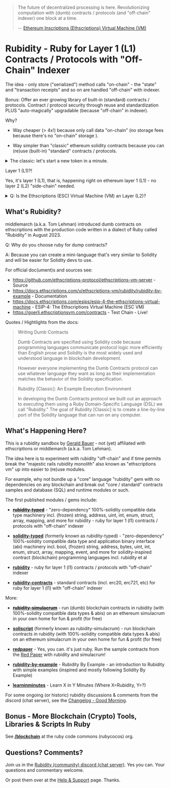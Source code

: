 
> The future of decentralized processing is here.
> Revolutionizing computation with (dumb) contracts / protocols (and "off-chain" indexer) 
> one block at a time.
>
> -- [Ethereum Inscriptions (Ethscriptions) Virtual Machine (VM)](https://goerli.ethscriptionsvm.com/)



# Rubidity  -  Ruby for Layer 1 (L1) Contracts / Protocols with "Off-Chain" Indexer


The idea -  only store ("serialized") method calls "on-chain" - 
the "state" and "transaction receipts" and so on are handled "off-chain" with indexer.

Bonus:  Offer an ever growing library of built-in (standard) contracts / protocols. Contract / protocol security through reuse and standardization 
PLUS "auto-magically" upgradable (because "off-chain" in indexer).



Why?  

- Way cheaper (> 4x!) because only call data "on-chain" (no storage fees because there's no "on-chain" storage ). 

- Way simpler than "classic" ethereum solidity contracts because you can (re)use (built-in) "standard" contracts / protocols.  


<details>
<summary markdown="1">The classic: let's start a new token in a minute.</summary>

yes, you can. only requires a deploy inscribe (constructor contract call) because you can (re)use (built-in) token contracts / protocols. Example: 

This rubidity (script) ...

``` ruby
PublicMintToken.construct( name:         'My Fun Token',    # string
                           symbol:       'FUN',             # string
                           maxSupply:    21000000,          # uint256
                           perMintLimit: 1000               # uint256
                          )
```

... maps to a inscribe / inscription in text-style

```
deploy PublicMintToken
name: My Fun Token 
symbol: FUN        
maxSupply: 21000000
perMintLimit: 1000 
```

or in json-style

``` json
{
  "protocol": "PublicMintToken",
  "constructor": {
    "name":      "My Fun Token",
    "symbol":    "FUN",
    "maxSupply":  210000000,
    "perMintLimit": 1000
  }  
}
```

or in json5-style (why? why not?)

``` json5
{
  protocol: "PublicMintToken",
  constructor: {
    name:      "My Fun Token",   # string
    symbol:    "FUN",            # string
    maxSupply:   210000000,      # uint256
    perMintLimit: 1000           # uint256
  }  
}
```

</details>


Layer 1 (L1)?!

Yes, it's layer 1 (L1), that is, happening right on ethereum layer 1 (L1) - 
no layer 2 (L2) "side-chain" needed. 


<details>
<summary markdown="1">Q: Is the Ethscriptions (ESC) Virtual Machine (VM) an Layer (L2)?</summary>

From [ESIP-4: The Ethscriptions Virtual Machine](https://docs.ethscriptions.com/esips/esip-4-the-ethscriptions-virtual-machine#is-the-esc-vm-an-l2)


The ESC VM is not an L2 (Layer 2). 
One way to understand this is to consider the two notions of consensus that exist on Ethereum:

1. Consensus over what transactions are included in each block and in what order.
2. Consensus over the aggregate impact (1) has on the state of the EVM.

The main idea behind Ethscriptions is that you can build a fully decentralized system by focusing on (1) because the state of the blockchain unambiguously and deterministically specifies the state of the EVM. Given the blockchain alone, anyone can verify EVM state independently and with complete certainty.

On the other hand, it is impossible to verify the "truth" of (1) because it is a non-deterministic process with no "right answer."

Having (1) and (2) together as in the Ethereum protocol is ideal. However the combination is too expensive for most applications. Ethscriptions sacrifices part (2) of the Ethereum Protocol and builds tools to make the deterministic computation of state convenient.

L2s, by contrast, take the opposite approach. Because L2 state is managed in the context of a blockchain, it more convenient to verify than the state of the Ethscriptions ecosystem.

However L2 verification is conditional. It says given X transactions were included in a block with ordering Y, we can infer the state of the blockchain should change to Z. But within the system of an L2 there is no way to verify that X and Y are correct.

And in the general case X and Y will only be fair when making them fair aligns with the goals of the organization that operates the L2. Corporations that operate L2s bear a fiduciary responsibility to value the interests of shareholders over the interests of L2 users. In the limit case, if the L2 no longer serves the corporation's interests, the L2 will be shut down.

Ethscriptions stand for the ideal that without decentralized consensus over non-deterministic questions like block inclusion and transaction ordering, a blockchain can never be considered secure.

Our goal with the ESC VM is to pair decentralization and security with functionality that approaches that of the EVM.

Conclusion

There is no one-size-fits-all solution for blockchain development. The goal of the ESC VM is not to replace Smart Contracts or L2s, but rather to provide lost cost computation when decentralization is a priority.

</details>



## What's Rubidity?

middlemarch (a.k.a. Tom Lehman) 
introduced dumb contracts on ethscriptions with the production code written in a dialect of Ruby called "Rubidity" in August 2023. 

Q: Why do you choose ruby for dump contracts? 

A: Because you can create a mini-language that's very similar to Solidity and will be easier for Solidity devs to use. 

For official doc(ument)s and sources see:

- <https://github.com/ethscriptions-protocol/ethscriptions-vm-server> - Source
- <https://docs.ethscriptions.com/v/ethscriptions-vm/rubidity/rubidity-by-example> - Documentation 
-  <https://docs.ethscriptions.com/esips/esip-4-the-ethscriptions-virtual-machine> - ESIP-4: The Ethscriptions Virtual Machine (ESC VM)
- <https://goerli.ethscriptionsvm.com/contracts> - Test Chain - Live!




Quotes / Hightlights from the docs:

> Writing Dumb Contracts
>
> Dumb Contracts are specified using Solidity code because programming
> languages communicate protocol logic more efficiently than English
> prose and Solidity is the most widely used and understood language in
> blockchain development.
>
> However everyone implementing the Dumb Contracts protocol can use
> whatever language they want as long as their implementation matches the
> behavior of the Solidity specification.

<!--
> [...]
>
>  Protocol implementations will be validated by their behavior,
>  not by what language they use or their execution environment.
-->

> Rubidity [Classic]: An Example Execution Environment
>
> In developing the Dumb Contracts protocol we built out an approach 
> to executing them using a Ruby Domain-Specific Language (DSL) 
> we call "Rubidity." The goal of Rubidity [Classic] is to create
> a line-by-line port of the Solidity language 
> that can run on any computer.





## What's Happening Here?

This is a rubidity sandbox by [Gerald Bauer](https://github.com/geraldb) - not (yet) affiliated with 
ethscriptions or middlemarch (a.k.a. Tom Lehman).

The idea here is to experiment with rubidity "off-chain"
and if time permits break the "majestic rails rubidity monolith"
also known as "ethscriptions vm" up into easier to (re)use modules.

For example, why not bundle up a "core" language "rubidity" gem with 
no dependencies on any blockchain and break out "core / standard" 
contracts samples and database (SQL) and runtime modules or such.



The first published modules / gems include:

- [~~**rubidity-typed**~~](rubidity-typed) - "zero-dependency" 100%-solidity compatible data type machinery incl. (frozen) string, address, uint, int, enum, struct, array, mapping, and more for rubidity - ruby for layer 1 (l1) contracts / protocols with "off-chain" indexer

- [**solidity-typed**](solidity-typed) (formerly known as rubidity-typed) -  "zero-dependency" 100%-solidity compatible data type and application binary interface (abi) machinery incl. bool, (frozen) string, address, bytes, uint, int, enum, struct, array, mapping, event, and more for solidity-inspired contract (blockchain) programming languages incl. rubidity et al



- [**rubidity**](rubidity) - ruby for layer 1 (l1) contracts / protocols with "off-chain" indexer 
- [**rubidity-contracts**](rubidity-contracts) - standard contracts (incl. erc20, erc721, etc) for ruby for layer 1 (l1) with "off-chain" indexer



More:

- [~~**rubidity-simulacrum**~~](rubidity-simulacrum) - run (dumb) blockchain contracts in rubidity (with 100%-solidity compatible data types & abis) on an ethereum simulacrum in your own home for fun & profit (for free)

- [**soliscript**](https://github.com/soliscript/soliscript) (formerly known as rubidity-simulacrum) - run blockchain contracts in rubidity (with 100%-solidity compatible data types & abis) on an ethereum simulacrum in your own home for fun & profit (for free)


- [**redpaper**](redpaper) - Yes, you can. it's just ruby. Run the sample contracts from the [Red Paper](https://github.com/s6ruby/redpaper)
with rubidity and simulacrum!

- [**rubidity-by-example**](rubidity-by-example) - Rubidity By Example - an introduction to Rubidity with simple examples (inspired and mostly following Solidity By Example)

- [**learninminutes**](learninminutes) - Learn X in Y Minutes (Where X=Rubidity, Y=?)




For some ongoing (or historic) 
rubidity discussions & comments from 
the discord (chat server), see the [Changelog  - Good Morning](CHANGELOG.md).





## Bonus - More Blockchain (Crypto) Tools, Libraries & Scripts In Ruby

See [**/blockchain**](https://github.com/rubycocos/blockchain) 
at the ruby code commons (rubycocos) org.





## Questions? Comments?

Join us in the [Rubidity (community) discord (chat server)](https://discord.gg/3JRnDUap6y). Yes you can.
Your questions and commentary welcome.

Or post them over at the [Help & Support](https://github.com/geraldb/help) page. Thanks.

